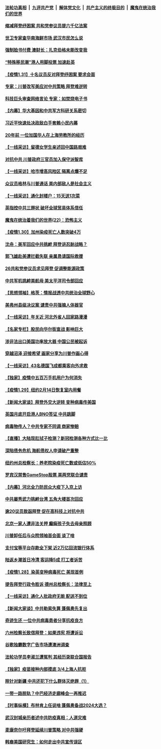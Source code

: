 ####  [法轮功真相](../../../../basic/blob/master/README.md?t=02010831) &nbsp;|&nbsp; [九评共产党](../../../../9ping.md/blob/master/README.md?t=02010831) &nbsp;|&nbsp; [解体党文化](../../../../jtdwh.md/blob/master/README.md?t=02010831)  &nbsp;|&nbsp; [共产主义的终极目的](../../../../gczydzjmd.md/blob/master/README.md?t=02010831) &nbsp;|&nbsp; [魔鬼在统治我们的世界](../../../../mgztzwmdsj.md/blob/master/README.md?t=02010831) 

#### [缩减拜登纾困案 共和党参议员提六千亿法案](../pages/nf4514/n12724339.md?t=02010831) 

#### [世卫专家查华南海鲜市场 武汉市民怎么说](../pages/nf4514/n12723993.md?t=02010831) 

#### [强制脸书付费 澳财长：扎克伯格未能改变我](../pages/nf4514/n12724027.md?t=02010831) 

#### [“特殊移民潮”港人用脚投票 加速赴英](../pages/nf4514/n12724068.md?t=02010831) 

#### [【疫情1.31】十名议员反对拜登纾困案 要求会面](../pages/nf4514/n12723682.md?t=02010831) 

#### [专家：川普改写美应对中共策略 拜登难逆转](../pages/nf4514/n12719128.md?t=02010831) 

#### [科技巨头审查网络言论 专家：如焚烧电子书](../pages/nf4514/n12714421.md?t=02010831) 

#### [【内幕】华大基因和中共军方科研关系密切](../pages/nf4514/n12723292.md?t=02010831) 

#### [习近平快速处决政敌白手套赖小民内幕](../pages/nf4514/n12723240.md?t=02010831) 

#### [20年前 一位加国华人在上海劳教所的经历](../pages/nf4514/n12707932.md?t=02010831) 

#### [【一线采访】留德女学生亲述回中国路艰难](../pages/nf4514/n12722991.md?t=02010831) 

#### [对抗中共 川普政府三官员加入保守派智库](../pages/nf4514/n12722964.md?t=02010831) 

#### [【一线采访】哈市增高风险区 隔离点爆不足](../pages/nf4514/n12722976.md?t=02010831) 

#### [众议员格林与川普通话 美内部敌人是社会主义](../pages/nf4514/n12722959.md?t=02010831) 

#### [【一线采访】通化封楼户：15天送1次菜](../pages/nf4514/n12722874.md?t=02010831) 

#### [英指控中共三罪状 破坏全球贸易体系信任](../pages/nf4514/n12722848.md?t=02010831) 

#### [魔鬼在统治着我们的世界(22)：恐怖主义](../pages/nf4514/n10614727.md?t=02010831) 

#### [【疫情1.30】加州染疫死亡人数突破4万](../pages/nf4514/n12722497.md?t=02010831) 

#### [沈舟：美军回应中共挑衅 拜登讲忍耐战略？](../pages/nf4514/n12721859.md?t=02010831) 

#### [郭飞雄赴美遭拦截失联 亲属恳请国际救援](../pages/nf4514/n12722176.md?t=02010831) 

#### [26共和党参议员求见拜登 促调整能源政策](../pages/nf4514/n12722137.md?t=02010831) 

#### [中共军机挑衅美航母 美太平洋司令部回应](../pages/nf4514/n12721933.md?t=02010831) 

#### [【思想领袖】格茨：情报战透中共统治全球野心](../pages/nf4514/n12666268.md?t=02010831) 

#### [美弗州县级决议案 谴责中共强摘人体器官](../pages/nf4514/n12721290.md?t=02010831) 

#### [【一线采访】年关近 河北外省人回家路漫漫](../pages/nf4514/n12721475.md?t=02010831) 

#### [【名家专栏】股民向华尔街宣战 影响巨大](../pages/nf4514/n12720876.md?t=02010831) 

#### [涉非法出口美国功率放大器 中国公民被起诉](../pages/nf4514/n12721232.md?t=02010831) 

#### [穿越沼泽 迎接希望 画家分享为川普作画心得](../pages/nf4514/n12720567.md?t=02010831) 

#### [【一线采访】43名德国飞成都乘客向外求救](../pages/nf4514/n12720936.md?t=02010831) 

#### [【独家】疫情中五百万手机用户为何消失](../pages/nf4514/n12717179.md?t=02010831) 

#### [【疫情1.29】纽约2月14日恢复室内用餐](../pages/nf4514/n12720137.md?t=02010831) 

#### [【新闻大家谈】拜登外交大逆转 变种病毒传美国](../pages/nf4514/n12720832.md?t=02010831) 

#### [英国月底开启港人BNO签证 中共跳脚](../pages/nf4514/n12720417.md?t=02010831) 

#### [病毒物传人？中共专家不同调 商家惨赔](../pages/nf4514/n12720587.md?t=02010831) 

#### [【直播】大陆现肛拭子检测？新冠检测各种方式比一比](../pages/nf4514/n12719449.md?t=02010831) 

#### [深陷债务危机 海航债权人申请破产重整](../pages/nf4514/n12720487.md?t=02010831) 

#### [纽约州总检察长：养老院染疫死亡数或低估50%](../pages/nf4514/n12718899.md?t=02010831) 

#### [罗宾汉禁售GameStop股票 美两党联合谴责](../pages/nf4514/n12719376.md?t=02010831) 

#### [【内幕】河北全力防民众大疫下入京上访](../pages/nf4514/n12716926.md?t=02010831) 

#### [中共屡秀武力挑衅台湾 五角大楼首次回应](../pages/nf4514/n12719209.md?t=02010831) 

#### [逾20议员致函拜登 促在高科技上对抗中共](../pages/nf4514/n12718663.md?t=02010831) 

#### [北京一家人遭非法关押 癫痫孩子失去母亲照顾](../pages/nf4514/n12717862.md?t=02010831) 

#### [川普卸任后与众院领袖首会面 谈了啥](../pages/nf4514/n12718913.md?t=02010831) 

#### [支付宝等平台存款全下架 近2万亿回流银行体系](../pages/nf4514/n12718385.md?t=02010831) 

#### [陆返乡潮首日冷清 客运降5成 打工者诉苦](../pages/nf4514/n12718735.md?t=02010831) 

#### [【疫情1.28】染英变种病毒死亡 美现首例](../pages/nf4514/n12717595.md?t=02010831) 

#### [提告拜登行政令胜诉 德州总检察长：法律至上](../pages/nf4514/n12718626.md?t=02010831) 

#### [【一线采访】通化人批政府无能 配送不到位](../pages/nf4514/n12718427.md?t=02010831) 

#### [【新闻大家谈】中共勒索失算 蓬佩奥先复出](../pages/nf4514/n12718263.md?t=02010831) 

#### [奇迹生还 一位中共病毒患者分享抗疫良方](../pages/nf4514/n12716783.md?t=02010831) 

#### [六州检察长致信拜登：如果违宪 将遭诉讼](../pages/nf4514/n12717768.md?t=02010831) 

#### [谷歌独霸数字广告市场遭澳洲调查](../pages/nf4514/n12717338.md?t=02010831) 

#### [法轮功学员李淑兰遭冤判 其经历录联合国报告](../pages/nf4514/n12716103.md?t=02010831) 

#### [【独家】疫苗接种内部摸底 3/4上海人抗拒](../pages/nf4514/n12714140.md?t=02010831) 

#### [除针对新疆 中共还犯下什么群体灭绝罪（1）](../pages/nf4514/n12713923.md?t=02010831) 

#### [一带一路脱轨？中巴经济走廊峰会一再推迟](../pages/nf4514/n12708020.md?t=02010831) 

#### [【时事纵横】布林肯上任说啥 蓬佩奥备战2024大选？](../pages/nf4514/n12716483.md?t=02010831) 

#### [武汉封城亲历者述中共防疫真相：人道灾难](../pages/nf4514/n12714130.md?t=02010831) 

#### [麦康奈尔吁拜登延续川普策略 对中共强硬](../pages/nf4514/n12716043.md?t=02010831) 

#### [韩裔美国研究生：如何走出中共宣传误区](../pages/nf4514/n12714552.md?t=02010831) 

